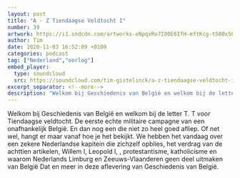 ```yaml
---
layout: post
title: "A - Z Tiendaagse Veldtocht I"
number: 39
artwork: https://i1.sndcdn.com/artworks-eNpqxRo7I0OE6IfH-mftKcg-t500x500.jpg
author: Tim
date: 2020-11-03 16:52:09 +0100
categories: podcast
tag: ["Nederland","oorlog"]
embed_player:
  type: soundcloud
  src: https://soundcloud.com/tim-gistelinck/a-z-tiendaagse-veldtocht-i
excerpt_separator: <!--more-->
description: "Welkom bij Geschiedenis van België en welkom bij de letter T."
---
```

Welkom bij Geschiedenis van België en welkom bij de letter T. T voor Tiendaagse veldtocht. De eerste echte militaire campagne van een onafhankelijk België. En dan nog een die niet zo heel goed afliep. Of net wel, hangt er maar vanaf hoe je het bekijkt. We hebben het vandaag over een zekere Nederlandse kapitein die zichzelf opblies, het verdrag van de achttien artikelen, Willem I, Leopold I, , protestantisme, katholicisme en waarom Nederlands Limburg en Zeeuws-Vlaanderen geen deel uitmaken van België Dat en meer in deze aflevering van Geschiedenis van België.